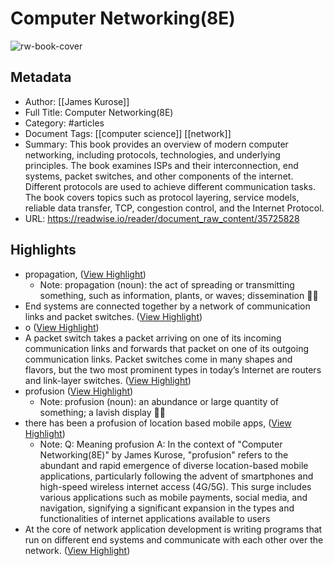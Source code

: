# Computer Networking(8E)

![rw-book-cover](https://readwise-assets.s3.amazonaws.com/media/reader/parsed_document_assets/35725828/PY-QNxgm5s6Zfay4hK6Ac422aTF_UspwnxR5rT5Qdx0-cover_tDUecj4.png)

## Metadata
- Author: [[James Kurose]]
- Full Title: Computer Networking(8E)
- Category: #articles
- Document Tags: [[computer science]] [[network]] 
- Summary: This book provides an overview of modern computer networking, including protocols, technologies, and underlying principles. The book examines ISPs and their interconnection, end systems, packet switches, and other components of the internet. Different protocols are used to achieve different communication tasks. The book covers topics such as protocol layering, service models, reliable data transfer, TCP, congestion control, and the Internet Protocol.
- URL: https://readwise.io/reader/document_raw_content/35725828

## Highlights
- propagation, ([View Highlight](https://read.readwise.io/read/01j6qe0mxh7cscc1732m681fep))
    - Note: propagation (noun): the act of spreading or transmitting something, such as information, plants, or waves; dissemination 🌱📡
- End systems are connected together by a network of communication links and packet switches. ([View Highlight](https://read.readwise.io/read/01j6qqrv5nyxahp5tx5w11vfsp))
- o ([View Highlight](https://read.readwise.io/read/01j6vgkhx9n375h85wzm2g9wjk))
- A packet switch takes a packet arriving on one of its incoming communication links and forwards that packet on one of its outgoing communication links. Packet switches come in many shapes and flavors, but the two most prominent types in today’s Internet are routers and link-layer switches. ([View Highlight](https://read.readwise.io/read/01j6s5nssks4m6emgkh2xdtfeq))
- profusion ([View Highlight](https://read.readwise.io/read/01j3p75393c0ve9jn4k236rjjt))
    - Note: profusion (noun): an abundance or large quantity of something; a lavish display 🌺🌊
- there has been a profusion of location based mobile apps, ([View Highlight](https://read.readwise.io/read/01j3p76bv0ep1ge4nbzx3172pg))
    - Note: Q: Meaning profusion
      A: In the context of "Computer Networking(8E)" by James Kurose, "profusion" refers to the abundant and rapid emergence of diverse location-based mobile applications, particularly following the advent of smartphones and high-speed wireless internet access (4G/5G). This surge includes various applications such as mobile payments, social media, and navigation, signifying a significant expansion in the types and functionalities of internet applications available to users
- At the core of network application development is writing programs that run on different end systems and communicate with each other over the network. ([View Highlight](https://read.readwise.io/read/01j3q8v3tayq8m0gm4ncwx3wmt))
